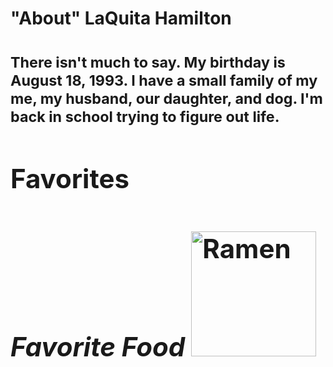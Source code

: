 
<h1> "About" LaQuita Hamilton <h1>
    <div>
    <p>
    <p><small>There isn't much to say. My birthday is August 18, 1993. I have a small family of my me, my husband, our daughter, and dog. I'm back in school trying to figure out life.</small></p>
      
<div>
        <h2>Favorites <h2>
         
<em> Favorite Food </em>
    <img src="https://japanalytic.com/wp-content/uploads/2016/07/ramen-2.jpg" alt="Ramen" width="200"/>
        
 <div>